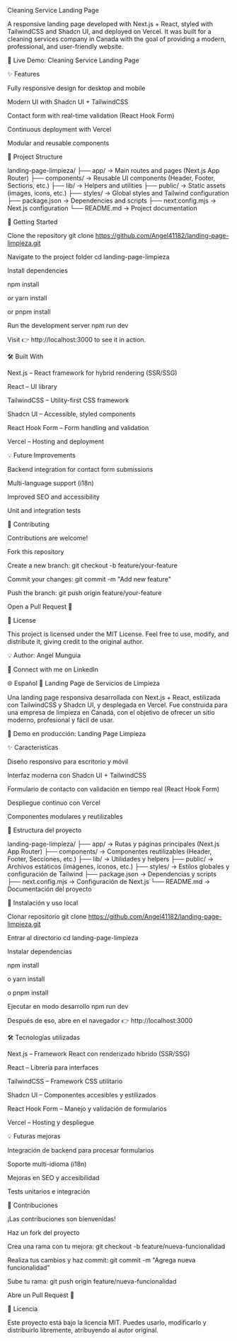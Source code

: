 Cleaning Service Landing Page

A responsive landing page developed with Next.js + React, styled with TailwindCSS and Shadcn UI, and deployed on Vercel.
It was built for a cleaning services company in Canada with the goal of providing a modern, professional, and user-friendly website.

🔗 Live Demo: Cleaning Service Landing Page

✨ Features

Fully responsive design for desktop and mobile

Modern UI with Shadcn UI + TailwindCSS

Contact form with real-time validation (React Hook Form)

Continuous deployment with Vercel

Modular and reusable components

📂 Project Structure

landing-page-limpieza/
├── app/ → Main routes and pages (Next.js App Router)
├── components/ → Reusable UI components (Header, Footer, Sections, etc.)
├── lib/ → Helpers and utilities
├── public/ → Static assets (images, icons, etc.)
├── styles/ → Global styles and Tailwind configuration
├── package.json → Dependencies and scripts
├── next.config.mjs → Next.js configuration
└── README.md → Project documentation

🚀 Getting Started

Clone the repository
git clone https://github.com/Angel41182/landing-page-limpieza.git

Navigate to the project folder
cd landing-page-limpieza

Install dependencies

npm install

or yarn install

or pnpm install

Run the development server
npm run dev

Visit 👉 http://localhost:3000
 to see it in action.

🛠️ Built With

Next.js – React framework for hybrid rendering (SSR/SSG)

React – UI library

TailwindCSS – Utility-first CSS framework

Shadcn UI – Accessible, styled components

React Hook Form – Form handling and validation

Vercel – Hosting and deployment

💡 Future Improvements

Backend integration for contact form submissions

Multi-language support (i18n)

Improved SEO and accessibility

Unit and integration tests

🤝 Contributing

Contributions are welcome!

Fork this repository

Create a new branch: git checkout -b feature/your-feature

Commit your changes: git commit -m "Add new feature"

Push the branch: git push origin feature/your-feature

Open a Pull Request 🚀

📝 License

This project is licensed under the MIT License.
Feel free to use, modify, and distribute it, giving credit to the original author.

💡 Author: Angel Munguia

🔗 Connect with me on LinkedIn

🌐 Español
🧼 Landing Page de Servicios de Limpieza

Una landing page responsiva desarrollada con Next.js + React, estilizada con TailwindCSS y Shadcn UI, y desplegada en Vercel.
Fue construida para una empresa de limpieza en Canadá, con el objetivo de ofrecer un sitio moderno, profesional y fácil de usar.

🔗 Demo en producción: Landing Page Limpieza

✨ Características

Diseño responsivo para escritorio y móvil

Interfaz moderna con Shadcn UI + TailwindCSS

Formulario de contacto con validación en tiempo real (React Hook Form)

Despliegue continuo con Vercel

Componentes modulares y reutilizables

📂 Estructura del proyecto

landing-page-limpieza/
├── app/ → Rutas y páginas principales (Next.js App Router)
├── components/ → Componentes reutilizables (Header, Footer, Secciones, etc.)
├── lib/ → Utilidades y helpers
├── public/ → Archivos estáticos (imágenes, íconos, etc.)
├── styles/ → Estilos globales y configuración de Tailwind
├── package.json → Dependencias y scripts
├── next.config.mjs → Configuración de Next.js
└── README.md → Documentación del proyecto

🚀 Instalación y uso local

Clonar repositorio
git clone https://github.com/Angel41182/landing-page-limpieza.git

Entrar al directorio
cd landing-page-limpieza

Instalar dependencias

npm install

o yarn install

o pnpm install

Ejecutar en modo desarrollo
npm run dev

Después de eso, abre en el navegador 👉 http://localhost:3000

🛠️ Tecnologías utilizadas

Next.js – Framework React con renderizado híbrido (SSR/SSG)

React – Librería para interfaces

TailwindCSS – Framework CSS utilitario

Shadcn UI – Componentes accesibles y estilizados

React Hook Form – Manejo y validación de formularios

Vercel – Hosting y despliegue

💡 Futuras mejoras

Integración de backend para procesar formularios

Soporte multi-idioma (i18n)

Mejoras en SEO y accesibilidad

Tests unitarios e integración

🤝 Contribuciones

¡Las contribuciones son bienvenidas!

Haz un fork del proyecto

Crea una rama con tu mejora: git checkout -b feature/nueva-funcionalidad

Realiza tus cambios y haz commit: git commit -m "Agrega nueva funcionalidad"

Sube tu rama: git push origin feature/nueva-funcionalidad

Abre un Pull Request 🚀

📝 Licencia

Este proyecto está bajo la licencia MIT.
Puedes usarlo, modificarlo y distribuirlo libremente, atribuyendo al autor original.
